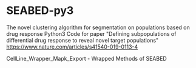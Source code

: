# SEABED-py3
 The novel clustering algorithm for segmentation on populations based on drug response
 Python3 Code for paper "Defining subpopulations of differential drug response to reveal novel target populations"
 https://www.nature.com/articles/s41540-019-0113-4

CellLine_Wrapper_Mapk_Export - Wrapped Methods of SEABED
